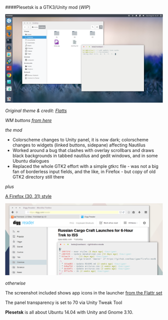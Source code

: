 ####Plesetsk is a GTK3/Unity mod (_WIP_)

![alt tag](https://raw.githubusercontent.com/baurigae/plesetsk/master/scrot.png)

_Original theme & credit: [Flatts](http://nale12.deviantart.com/#/art/Flatts-09022014-432924057?hf=1)_

_WM buttons [from here](http://vinceliuice.deviantart.com/#/art/Flattice-461445311?hf=1)_

_the mod_

- Colorscheme changes to Unity panel, it is now dark; colorscheme changes to widgets (linked buttons, sidepane) affecting Nautilus
- Worked around a bug that clashes with overlay scrollbars and draws black backgrounds in tabbed nautilus and gedit windows, and in some Ubuntu dialogues
- Replaced the whole GTK2 effort with a simple gtkrc file - was not a big fan of borderless input fields, and the like, in Firefox - but copy of old GTK2 directory still there

_plus_

[A Firefox (30, 31) style](https://github.com/baurigae/firefox-mods/blob/master/polaris.css)

![alt tag](https://raw.githubusercontent.com/baurigae/firefox-mods/master/polaris.png)

_otherwise_

The screenshot included shows app icons in the launcher [from the Flattr set](https://github.com/NitruxSA/flattr-icons)

The panel transparency is set to 70 via Unity Tweak Tool


**Plesetsk** is all about Ubuntu 14.04 with Unity and Gnome 3.10.
